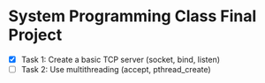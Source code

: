# System Programming Class Final Project

- [x] Task 1: Create a basic TCP server (socket, bind, listen)  
- [ ] Task 2: Use multithreading (accept, pthread_create)
